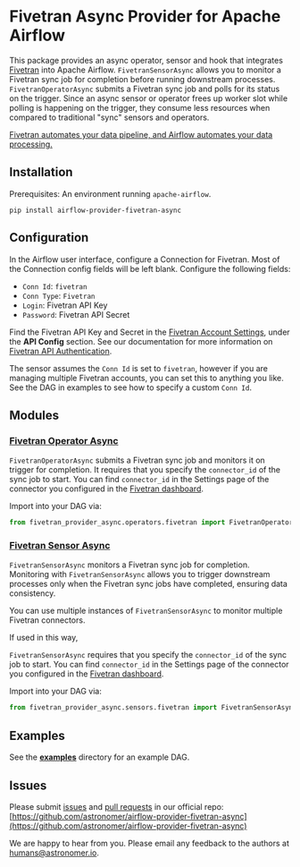 # Fivetran Async Provider for Apache Airflow

This package provides an async operator, sensor and hook that integrates [Fivetran](https://fivetran.com) into Apache Airflow.
`FivetranSensorAsync` allows you to monitor a Fivetran sync job for completion before running downstream processes.
`FivetranOperatorAsync` submits a Fivetran sync job and polls for its status on the trigger.
Since an async sensor or operator frees up worker slot while polling is happening on the trigger,
they consume less resources when compared to traditional "sync" sensors and operators.

[Fivetran automates your data pipeline, and Airflow automates your data processing.](https://www.youtube.com/watch?v=siSx6L2ckSw&ab_channel=Fivetran)

## Installation

Prerequisites: An environment running `apache-airflow`.

```
pip install airflow-provider-fivetran-async
```

## Configuration

In the Airflow user interface, configure a Connection for Fivetran. Most of the Connection config fields will be left blank. Configure the following fields:

* `Conn Id`: `fivetran`
* `Conn Type`: `Fivetran`
* `Login`: Fivetran API Key
* `Password`: Fivetran API Secret

Find the Fivetran API Key and Secret in the [Fivetran Account Settings](https://fivetran.com/account/settings), under the **API Config** section. See our documentation for more information on [Fivetran API Authentication](https://fivetran.com/docs/rest-api/getting-started#authentication).

The sensor assumes the `Conn Id` is set to `fivetran`, however if you are managing multiple Fivetran accounts, you can set this to anything you like. See the DAG in examples to see how to specify a custom `Conn Id`.

## Modules

### [Fivetran Operator Async](https://github.com/astronomer/airflow-provider-fivetran-async/tree/main/fivetran_provider_async/operators/fivetran.py)

`FivetranOperatorAsync` submits a Fivetran sync job and monitors it on trigger for completion.
It requires that you specify the `connector_id` of the sync job to start. You can find `connector_id` in the Settings page of the connector you configured in the [Fivetran dashboard](https://fivetran.com/dashboard/connectors).

Import into your DAG via:
```python
from fivetran_provider_async.operators.fivetran import FivetranOperatorAsync
```

### [Fivetran Sensor Async](https://github.com/astronomer/airflow-provider-fivetran-async/tree/main/fivetran_provider_async/sensors/fivetran.py)

`FivetranSensorAsync` monitors a Fivetran sync job for completion.
Monitoring with `FivetranSensorAsync` allows you to trigger downstream processes only when the Fivetran sync jobs have completed, ensuring data consistency.



You can use multiple instances of `FivetranSensorAsync` to monitor multiple Fivetran connectors.

If used in this way,

`FivetranSensorAsync` requires that you specify the `connector_id` of the sync job to start. You can find `connector_id` in the Settings page of the connector you configured in the [Fivetran dashboard](https://fivetran.com/dashboard/connectors).

Import into your DAG via:
```python
from fivetran_provider_async.sensors.fivetran import FivetranSensorAsync
```

## Examples

See the [**examples**](https://github.com/astronomer/airflow-provider-fivetran-async/tree/main/fivetran_provider_async/example_dags) directory for an example DAG.

## Issues

Please submit [issues](https://github.com/astronomer/airflow-provider-fivetran-async/issues) and [pull requests](https://github.com/astronomer/airflow-provider-fivetran-async/pulls) in our official repo:
[https://github.com/astronomer/airflow-provider-fivetran-async](https://github.com/astronomer/airflow-provider-fivetran-async)

We are happy to hear from you. Please email any feedback to the authors at [humans@astronomer.io](mailto:humans@astronomer.io).
